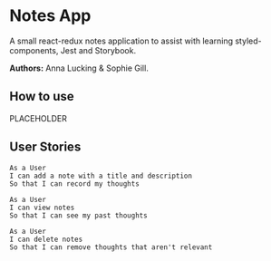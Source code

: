 # Notes App

A small react-redux notes application to assist with learning styled-components, Jest and Storybook.

**Authors:** Anna Lucking & Sophie Gill.

## How to use

PLACEHOLDER

## User Stories

```
As a User
I can add a note with a title and description
So that I can record my thoughts
```

```
As a User
I can view notes
So that I can see my past thoughts
```

```
As a User
I can delete notes
So that I can remove thoughts that aren't relevant
```

